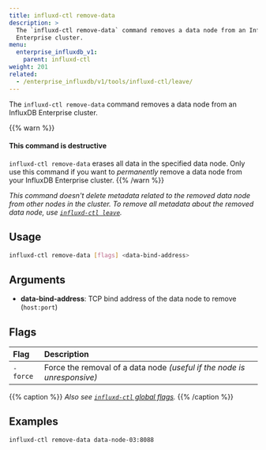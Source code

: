 ```yaml
---
title: influxd-ctl remove-data
description: >
  The `influxd-ctl remove-data` command removes a data node from an InfluxDB
  Enterprise cluster.
menu:
  enterprise_influxdb_v1:
    parent: influxd-ctl
weight: 201
related:
  - /enterprise_influxdb/v1/tools/influxd-ctl/leave/
---
```


The `influxd-ctl remove-data` command removes a data node from an InfluxDB
Enterprise cluster.

{{% warn %}}
#### This command is destructive

`influxd-ctl remove-data` erases all data in the specified data node.
Only use this command if you want to _permanently_ remove a data node from your
InfluxDB Enterprise cluster.
{{% /warn %}}

_This command doesn't delete metadata related to the removed data node from other
nodes in the cluster. To remove all metadata about the removed data node, use
[`influxd-ctl leave`](/enterprise_influxdb/v1/tools/influxd-ctl/leave/)._

## Usage

```sh
influxd-ctl remove-data [flags] <data-bind-address>
```

## Arguments

- **data-bind-address**: TCP bind address of the data node to remove (`host:port`)

## Flags

| Flag     | Description                                                             |
| :------- | :---------------------------------------------------------------------- |
| `-force` | Force the removal of a data node _(useful if the node is unresponsive)_ |

{{% caption %}}
_Also see [`influxd-ctl` global flags](/enterprise_influxdb/v1/tools/influxd-ctl/#influxd-ctl-global-flags)._
{{% /caption %}}

## Examples

```sh
influxd-ctl remove-data data-node-03:8088
```
